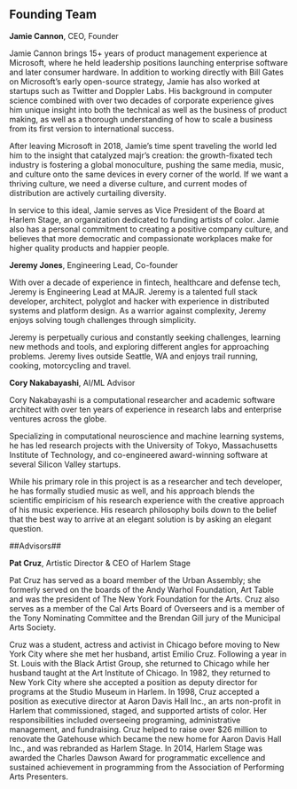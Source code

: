 ## Founding Team 

**Jamie Cannon**, CEO, Founder

Jamie Cannon brings 15+ years of product management experience at Microsoft, where he held leadership positions launching enterprise software and later consumer hardware. In addition to working directly with Bill Gates on Microsoft’s early open-source strategy, Jamie has also worked at startups such as Twitter and Doppler Labs. His background in computer science combined with over two decades of corporate experience gives him unique insight into both the technical as well as the business of product making, as well as a thorough understanding of how to scale a business from its first version to international success. 

After leaving Microsoft in 2018, Jamie’s time spent traveling the world led him to the insight that catalyzed majr’s creation: the growth-fixated tech industry is fostering a global monoculture, pushing the same media, music, and culture onto the same devices in every corner of the world. If we want a thriving culture, we need a diverse culture, and current modes of distribution are actively curtailing diversity.

In service to this ideal, Jamie serves as Vice President of the Board at Harlem Stage, an organization dedicated to funding artists of color. Jamie also has a personal commitment to creating a positive company culture, and believes that more democratic and compassionate workplaces make for higher quality products and happier people.



**Jeremy Jones**, Engineering Lead, Co-founder

With over a decade of experience in fintech, healthcare and defense tech, Jeremy is Engineering Lead at MAJR. Jeremy is a talented full stack developer, architect, polyglot and hacker with experience in distributed systems and platform design. As a warrior against complexity, Jeremy enjoys solving tough challenges through simplicity. 

Jeremy is perpetually curious and constantly seeking challenges, learning new methods and tools, and exploring different angles for approaching problems. Jeremy lives outside Seattle, WA and enjoys trail running, cooking, motorcycling and travel.



**Cory Nakabayashi**, AI/ML Advisor

Cory Nakabayashi is a computational researcher and academic software architect with over ten years of experience in research labs and enterprise ventures across the globe.  

Specializing in computational neuroscience and machine learning systems, he has led research projects with the University of Tokyo, Massachusetts Institute of Technology, and co-engineered award-winning software at several Silicon Valley startups.

While his primary role in this project is as a researcher and tech developer, he has formally studied music as well, and his approach blends the scientific empiricism of his research experience with the creative approach of his music experience. His research philosophy boils down to the belief that the best way to arrive at an elegant solution is by asking an elegant question.



##Advisors##

**Pat Cruz**,  Artistic Director & CEO of Harlem Stage 

Pat Cruz has served as a board member of the Urban Assembly; she formerly served on the boards of the Andy Warhol Foundation, Art Table and was the president of The New York Foundation for the Arts. Cruz also serves as a member of the Cal Arts Board of Overseers and is a member of the Tony Nominating Committee and the Brendan Gill jury of the Municipal Arts Society.

Cruz was a student, actress and activist in Chicago before moving to New York City where she met her husband, artist Emilio Cruz. Following a year in St. Louis with the Black Artist Group, she returned to Chicago while her husband taught at the Art Institute of Chicago. In 1982, they returned to New York City where she accepted a position as deputy director for programs at the Studio Museum in Harlem. In 1998, Cruz accepted a position as executive director at Aaron Davis Hall Inc., an arts non-profit in Harlem that commissioned, staged, and supported artists of color. Her responsibilities included overseeing programing, administrative management, and fundraising. Cruz helped to raise over $26 million to renovate the Gatehouse which became the new home for Aaron Davis Hall Inc., and was rebranded as Harlem Stage. In 2014, Harlem Stage was awarded the Charles Dawson Award for programmatic excellence and sustained achievement in programming from the Association of Performing Arts Presenters.










